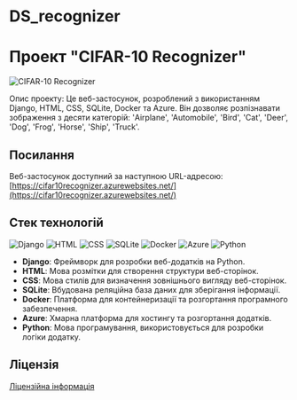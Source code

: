 # DS_recognizer
# Проект "CIFAR-10 Recognizer"

![CIFAR-10 Recognizer](path_to_project_image)

Опис проекту: Це веб-застосунок, розроблений з використанням Django, HTML, CSS, SQLite, Docker та Azure. Він дозволяє розпізнавати зображення з десяти категорій: 'Airplane', 'Automobile', 'Bird', 'Cat', 'Deer', 'Dog', 'Frog', 'Horse', 'Ship', 'Truck'.

## Посилання
Веб-застосунок доступний за наступною URL-адресою: [https://cifar10recognizer.azurewebsites.net/](https://cifar10recognizer.azurewebsites.net/)

## Стек технологій

![Django](path_to_django_image) ![HTML](path_to_html_image) ![CSS](path_to_css_image) ![SQLite](path_to_sqlite_image) ![Docker](path_to_docker_image) ![Azure](path_to_azure_image) ![Python](path_to_python_image)

- **Django**: Фреймворк для розробки веб-додатків на Python.
- **HTML**: Мова розмітки для створення структури веб-сторінок.
- **CSS**: Мова стилів для визначення зовнішнього вигляду веб-сторінок.
- **SQLite**: Вбудована реляційна база даних для зберігання інформації.
- **Docker**: Платформа для контейнеризації та розгортання програмного забезпечення.
- **Azure**: Хмарна платформа для хостингу та розгортання додатків.
- **Python**: Мова програмування, використовується для розробки логіки додатку.

## Ліцензія

[Ліцензійна інформація](path_to_license)
